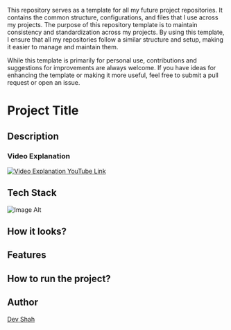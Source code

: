 <!-- Remove the following content when using this template for create repo for project! -->
This repository serves as a template for all my future project repositories. It contains the common structure, configurations, and files that I use across my projects. The purpose of this repository template is to maintain consistency and standardization across my projects. By using this template, I ensure that all my repositories follow a similar structure and setup, making it easier to manage and maintain them.

While this template is primarily for personal use, contributions and suggestions for improvements are always welcome. If you have ideas for enhancing the template or making it more useful, feel free to submit a pull request or open an issue.
<!-- XXXXXXXXXXXXXXXXXXXXXXXXXXXXXXXXXXXXXXXXXXXXXXXXXXXXXXXXXXXXXXXXXXXXXXXXXXXXXXXXXS -->

# Project Title

## Description

### Video Explanation

[![Video Explanation YouTube Link](https://img.youtube.com/vi/t93d8ieZn0Q/0.jpg)](https://www.youtube.com/embed/t93d8ieZn0Q)

## Tech Stack

![Image Alt](https://skillicons.dev/icons?i=js,ts)

## How it looks?
## Features
## How to run the project?
## Author

[Dev Shah](https://github.com/busycaesar)
